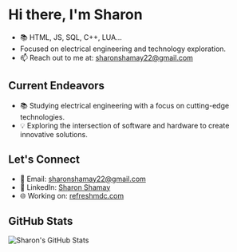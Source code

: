 # Hi there, I'm Sharon
- 📚 HTML, JS, SQL, C++, LUA...
- Focused on electrical engineering and technology exploration.
- 📫 Reach out to me at: [sharonshamay22@gmail.com](mailto:sharonshamay22@gmail.com)

## Current Endeavors
- 📚 Studying electrical engineering with a focus on cutting-edge technologies.
- 💡 Exploring the intersection of software and hardware to create innovative solutions.

## Let's Connect
- 📧 Email: [sharonshamay22@gmail.com](mailto:sharonshamay22@gmail.com)
- 💼 LinkedIn: [Sharon Shamay](https://www.linkedin.com/in/sharon-shamay-a72b66231/)
- 🌐 Working on: [refreshmdc.com](https://refreshmdc.com)

## GitHub Stats
![Sharon's GitHub Stats](https://github-readme-stats.vercel.app/api?username=sharonLmao&show_icons=true&count_private=true&hide=prs&theme=radical)
